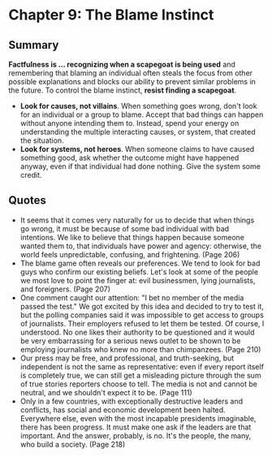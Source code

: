 # Chapter 9: The Blame Instinct

## Summary
**Factfulness is ... recognizing when a scapegoat is being used** and remembering that blaming an individual often steals the focus from other possible explanations and blocks our ability to prevent similar problems in the future. To control the blame instinct, **resist finding a scapegoat**.

- **Look for causes, not villains**. When something goes wrong, don't look for an individual or a group to blame. Accept that bad things can happen without anyone intending them to. Instead, spend your energy on understanding the multiple interacting causes, or system, that created the situation.
- **Look for systems, not heroes**. When someone claims to have caused something good, ask whether the outcome might have happened anyway, even if that individual had done nothing. Give the system some credit.

## Quotes
- It seems that it comes very naturally for us to decide that when things go wrong, it must be because of some bad individual with bad intentions. We like to believe that things happen because someone wanted them to, that individuals have power and agency: otherwise, the world feels unpredictable, confusing, and frightening. (Page 206)
- The blame game often reveals our preferences. We tend to look for bad guys who confirm our existing beliefs. Let's look at some of the people we most love to point the finger at: evil businessmen, lying journalists, and foreigners. (Page 207)
- One comment caught our attention: "I bet no member of the media passed the test." We got excited by this idea and decided to try to test it, but the polling companies said it was impossible to get access to groups of journalists. Their employers refused to let them be tested. Of course, I understood. No one likes their authority to be questioned and it would be very embarrassing for a serious news outlet to be shown to be employing journalists who knew no more than chimpanzees. (Page 210)
- Our press may be free, and professional, and truth-seeking, but independent is not the same as representative: even if every report itself is completely true, we can still get a misleading picture through the sum of true stories reporters choose to tell. The media is not and cannot be neutral, and we shouldn't expect it to be. (Page 111)
- Only in a few countries, with exceptionally destructive leaders and conflicts, has social and economic development been halted. Everywhere else, even with the most incapable presidents imaginable, there has been progress. It must make one ask if the leaders are that important. And the answer, probably, is no. It's the people, the many, who build a society. (Page 218)
